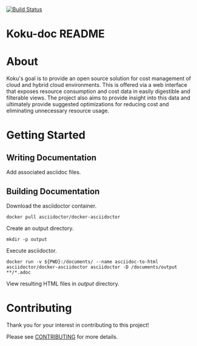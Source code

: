 [![Build Status](https://travis-ci.org/project-koku/koku-doc.svg?branch=master)](https://travis-ci.org/project-koku/koku-doc)

# Koku-doc README

About
=====
Koku's goal is to provide an open source solution for cost management of cloud and hybrid cloud environments. This is offered via a web interface that exposes resource consumption and cost data in easily digestible and filterable views. The project also aims to provide insight into this data and ultimately provide suggested optimizations for reducing cost and eliminating unnecessary resource usage.

Getting Started
===============

Writing Documentation
---------------------
Add associated asciidoc files.

Building Documentation
----------------------

Download the asciidoctor container.
```
docker pull asciidoctor/docker-asciidoctor
```

Create an output directory.
```
mkdir -p output
```

Execute asciidoctor.
```
docker run -v ${PWD}:/documents/ --name asciidoc-to-html asciidoctor/docker-asciidoctor asciidoctor -D /documents/output **/*.adoc
```

View resulting HTML files in _output_ directory.


Contributing
=============
Thank you for your interest in contributing to this project!

Please see [CONTRIBUTING](./CONTRIBUTING.md) for more details.
